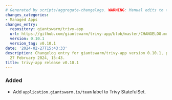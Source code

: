 ```yaml
---
# Generated by scripts/aggregate-changelogs. WARNING: Manual edits to this files will be overwritten.
changes_categories:
- Managed Apps
changes_entry:
  repository: giantswarm/trivy-app
  url: https://github.com/giantswarm/trivy-app/blob/master/CHANGELOG.md#0101---2024-02-27
  version: 0.10.1
  version_tag: v0.10.1
date: '2024-02-27T15:43:33'
description: Changelog entry for giantswarm/trivy-app version 0.10.1, published on
  27 February 2024, 15:43.
title: trivy-app release v0.10.1
---
```


### Added
- Add `application.giantswarm.io/team` label to Trivy StatefulSet.
